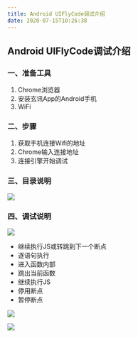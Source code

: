 ```yaml
---
title: Android UIFlyCode调试介绍
date: 2020-07-15T10:26:38
---
```


## Android UIFlyCode调试介绍

### 一、准备工具

1. Chrome浏览器
2. 安装玄讯App的Android手机
3. WiFi

### 二、步骤

1. 获取手机连接Wifi的地址
2. Chrome输入连接地址
3. 连接引擎开始调试

### 三、目录说明

![](http://apaas.wxchina.com:8881/wp-content/uploads/Android-UIFlyCode%E8%B0%83%E8%AF%95%E4%BB%8B%E7%BB%8D-3.png)

### 四、调试说明

![](http://apaas.wxchina.com:8881/wp-content/uploads/Android-UIFlyCode%E8%B0%83%E8%AF%95%E4%BB%8B%E7%BB%8D-4.png)

* 继续执行JS或转跳到下一个断点
* 逐语句执行
* 进入函数内部
* 跳出当前函数
* 继续执行JS
* 停用断点
* 暂停断点

![](http://apaas.wxchina.com:8881/wp-content/uploads/Android-UIFlyCode%E8%B0%83%E8%AF%95%E4%BB%8B%E7%BB%8D-5.png)

![](http://apaas.wxchina.com:8881/wp-content/uploads/Android-UIFlyCode%E8%B0%83%E8%AF%95%E4%BB%8B%E7%BB%8D-6.png)